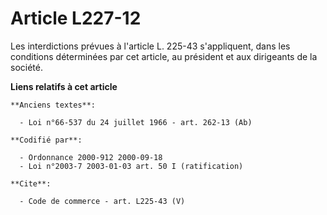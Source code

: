 # Article L227-12

Les interdictions prévues à l'article L. 225-43 s'appliquent, dans les conditions déterminées par cet article, au président
et aux dirigeants de la société.

**Liens relatifs à cet article**

	**Anciens textes**:

	  - Loi n°66-537 du 24 juillet 1966 - art. 262-13 (Ab)

	**Codifié par**:

	  - Ordonnance 2000-912 2000-09-18
	  - Loi n°2003-7 2003-01-03 art. 50 I (ratification)

	**Cite**:

	  - Code de commerce - art. L225-43 (V)
